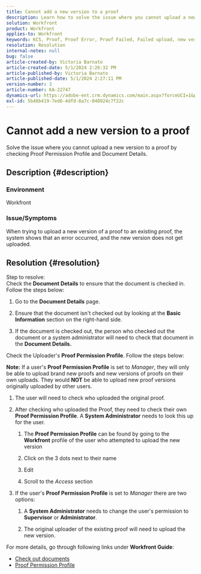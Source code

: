 ```yaml
---
title: Cannot add a new version to a proof
description: Learn how to solve the issue where you cannot upload a new version of a proof.
solution: Workfront
product: Workfront
applies-to: Workfront
keywords: KCS, Proof, Proof Error, Proof Failed, Failed upload, new version, Workfront
resolution: Resolution
internal-notes: null
bug: false
article-created-by: Victoria Barnato
article-created-date: 5/1/2024 2:26:32 PM
article-published-by: Victoria Barnato
article-published-date: 5/1/2024 2:27:11 PM
version-number: 3
article-number: KA-22747
dynamics-url: https://adobe-ent.crm.dynamics.com/main.aspx?forceUCI=1&pagetype=entityrecord&etn=knowledgearticle&id=9cdc0dc9-c607-ef11-9f89-6045bd06eea5
exl-id: 5b48b419-7ed6-4dfd-8a7c-048924c7f22c
---
```

# Cannot add a new version to a proof


Solve the issue where you cannot upload a new version to a proof by checking Proof Permission Profile and Document Details.

## Description {#description}


### <b>Environment</b>

Workfront



### <b>Issue/Symptoms</b>

When trying to upload a new version of a proof to an existing proof, the system shows that an error occurred, and the new version does not get uploaded.


## Resolution {#resolution}

Step to resolve:<br>
Check the <b>Document Details</b> to ensure that the document is checked in. Follow the steps below:

1. Go to the <b>Document Details</b> page.


2. Ensure that the document isn't checked out by looking at the <b>Basic Information</b> section on the right-hand side.


3. If the document is checked out, the person who checked out the document or a system administrator will need to check that document in the <b>Document Details.</b>




Check the Uploader's <b>Proof Permission Profile</b>. Follow the steps below:

<b>Note:</b> If a user's <b>Proof Permission Profile</b> is set to *Manager*, they will only be able to upload brand new proofs and new versions of proofs on their own uploads. They would <b>NOT</b> be able to upload new proof versions originally uploaded by other users.

1. The user will need to check who uploaded the original proof.


2. After checking who uploaded the Proof, they need to check their own <b>Proof Permission Profile</b>. A <b>System Administrator</b> needs to look this up for the user.

    1. The <b>Proof Permission Profile</b> can be found by going to the <b>Workfront</b> profile of the user who attempted to upload the new version


    2. Click on the 3 dots next to their name


    3. Edit


    4. Scroll to the *Access* section


3. If the user's <b>Proof Permission Profile</b> is set to *Manager* there are two options:

    1. A <b>System Administrator</b> needs to change the user's permission to <b>Supervisor</b> or <b>Administrator</b>.


    2. The original uploader of the existing proof will need to upload the new version.




For more details, go through following links under <b>Workfront Guide</b>:

- [Check out documents](https://experienceleague.adobe.com/docs/workfront/using/documents/manage-documents/check-out-documents.html)
- [Proof Permission Profile](https://experienceleague.adobe.com/docs/workfront/using/review-and-approve-work/proofing/proofing-overview/permission-profiles.html)
